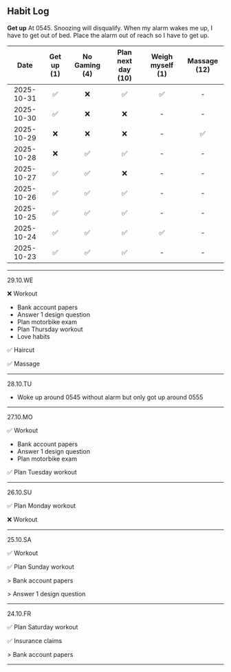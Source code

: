 ## Habit Log

**Get up**
At 0545.
Snoozing will disqualify.
When my alarm wakes me up, I have to get out of bed. Place the alarm out of reach so I have to get up.



| Date           | Get up (1)  | No Gaming (4) | Plan next day (10)| Weigh myself (1) | Massage (12) |
|:--------------:|:-----------:|:-------------:|:-----------------:|:----------------:|:------------:|
| 2025-10-31     |✅           |❌            |✅                 |✅                |-             |
| 2025-10-30     |✅           |❌            |❌                 |-                 |-             |
| 2025-10-29     |❌           |❌            |❌                 |-                 | ✅           |
| 2025-10-28     |❌           |✅            |✅                 |-                 |-             |
| 2025-10-27     |✅           |✅            |❌                 |-                 |-             |
| 2025-10-26     |✅           |✅            |✅                 |-                 |-             |
| 2025-10-25     |✅           |✅            |✅                 |-                 |-             |
| 2025-10-24     |✅           |✅            |✅                 |           ✅     |    -         |
| 2025-10-23     |✅           |✅            |✅                 |  -               |    -         |

------------------
29.10.WE

❌ Workout

* Bank account papers
* Answer 1 design question
* Plan motorbike exam
* Plan Thursday workout
* Love habits
  
✅ Haircut

✅ Massage

------------------
28.10.TU

- Woke up around 0545 without alarm but only got up around 0555

------------------
27.10.MO

✅ Workout

* Bank account papers
* Answer 1 design question
* Plan motorbike exam
  
✅ Plan Tuesday workout

------------------
26.10.SU

✅ Plan Monday workout

❌ Workout
  
------------------
25.10.SA

✅ Workout

✅ Plan Sunday workout

&gt; Bank account papers

&gt; Answer 1 design question

------------------
24.10.FR

✅ Plan Saturday workout

✅ Insurance claims

&gt; Bank account papers

------------------

<!--
**Bubke/Bubke** is a ✨ _special_ ✨ repository because its `README.md` (this file) appears on your GitHub profile.

Here are some ideas to get you started:

✅
❌
🟡
- 🔭 I’m currently working on ...
- 🌱 I’m currently learning ...
- 👯 I’m looking to collaborate on ...
- 🤔 I’m looking for help with ...
- 💬 Ask me about ...
- 📫 How to reach me: ...
- 😄 Pronouns: ...
- ⚡ Fun fact: ...
-->
